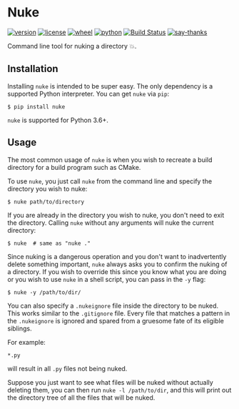 # Nuke


[![version](https://img.shields.io/pypi/v/nuke.svg)](https://pypi.python.org/pypi/nuke)
[![license](https://img.shields.io/pypi/l/nuke.svg)](https://pypi.python.org/pypi/nuke)
[![wheel](https://img.shields.io/pypi/wheel/nuke.svg)](https://pypi.python.org/pypi/nuke)
[![python](https://img.shields.io/pypi/pyversions/nuke.svg)](https://pypi.python.org/pypi/nuke)
[![Build Status](https://travis-ci.org/varunagrawal/nuke.svg?branch=master)](https://travis-ci.org/varunagrawal/nuke)
[![say-thanks](https://img.shields.io/badge/Say%20Thanks-!-1EAEDB.svg)](https://saythanks.io/to/varunagrawal)

Command line tool for nuking a directory 💥.

## Installation

Installing `nuke` is intended to be super easy. The only dependency is a supported Python interpreter. You can get `nuke` via `pip`:

```shell
$ pip install nuke
```
`nuke` is supported for Python 3.6+.


## Usage

The most common usage of `nuke` is when you wish to recreate a build directory for a build program such as CMake.

To use `nuke`, you just call `nuke` from the command line and specify the directory you wish to nuke: 

```shell
$ nuke path/to/directory
```

If you are already in the directory you wish to nuke, you don't need to exit the directory. Calling `nuke` without any arguments will nuke the current directory:

```shell
$ nuke  # same as "nuke ."
```

Since nuking is a dangerous operation and you don't want to inadvertently delete something important, `nuke` always asks you to confirm the nuking of a directory. If you wish to override this since you know what you are doing or you wish to use `nuke` in a shell script, you can pass in the `-y` flag:

```shell
$ nuke -y /path/to/dir/
```

You can also specify a `.nukeignore` file inside the directory to be nuked. This works similar to the `.gitignore` file. Every file that matches a pattern in the `.nukeignore` is ignored and spared from a gruesome fate of its eligible siblings.

For example:
```shell
*.py
```
will result in all `.py` files not being nuked.

Suppose you just want to see what files will be nuked without actually deleting them, you can then run `nuke -l /path/to/dir`, and this will print out the directory tree of all the files that will be nuked.
